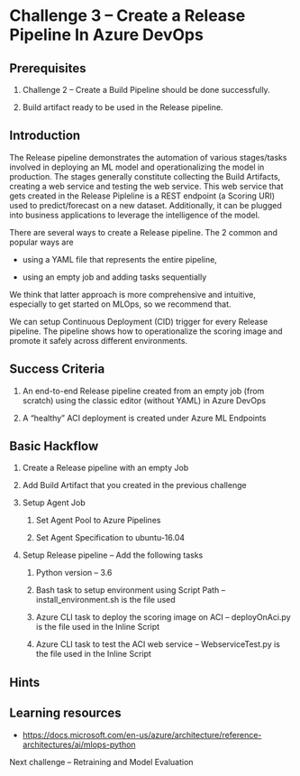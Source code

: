 Challenge 3 – Create a Release Pipeline In Azure DevOps
=======================================================

Prerequisites
-------------

1.  Challenge 2 – Create a Build Pipeline should be done successfully.

2.  Build artifact ready to be used in the Release pipeline.

Introduction
------------

The Release pipeline demonstrates the automation of various stages/tasks
involved in deploying an ML model and operationalizing the model in production.
The stages generally constitute collecting the Build Artifacts, creating a web
service and testing the web service. This web service that gets created in the
Release Pipleline is a REST endpoint (a Scoring URI) used to predict/forecast on
a new dataset. Additionally, it can be plugged into business applications to
leverage the intelligence of the model.

There are several ways to create a Release pipeline. The 2 common and popular
ways are

-   using a YAML file that represents the entire pipeline,

-   using an empty job and adding tasks sequentially

We think that latter approach is more comprehensive and intuitive, especially to
get started on MLOps, so we recommend that.

We can setup Continuous Deployment (CID) trigger for every Release pipeline. The
pipeline shows how to operationalize the scoring image and promote it safely
across different environments. 

Success Criteria
----------------

1.  An end-to-end Release pipeline created from an empty job (from scratch)
    using the classic editor (without YAML) in Azure DevOps

2.  A “healthy” ACI deployment is created under Azure ML Endpoints

Basic Hackflow
--------------

1.  Create a Release pipeline with an empty Job

2.  Add Build Artifact that you created in the previous challenge

3.  Setup Agent Job

    1.  Set Agent Pool to Azure Pipelines

    2.  Set Agent Specification to ubuntu-16.04

4.  Setup Release pipeline – Add the following tasks

    1.  Python version – 3.6

    2.  Bash task to setup environment using Script Path –
        install_environment.sh is the file used

    3.  Azure CLI task to deploy the scoring image on ACI – deployOnAci.py is
        the file used in the Inline Script

    4.  Azure CLI task to test the ACI web service – WebserviceTest.py is the
        file used in the Inline Script

Hints
-----

Learning resources
------------------

-   <https://docs.microsoft.com/en-us/azure/architecture/reference-architectures/ai/mlops-python>

Next challenge – Retraining and Model Evaluation
